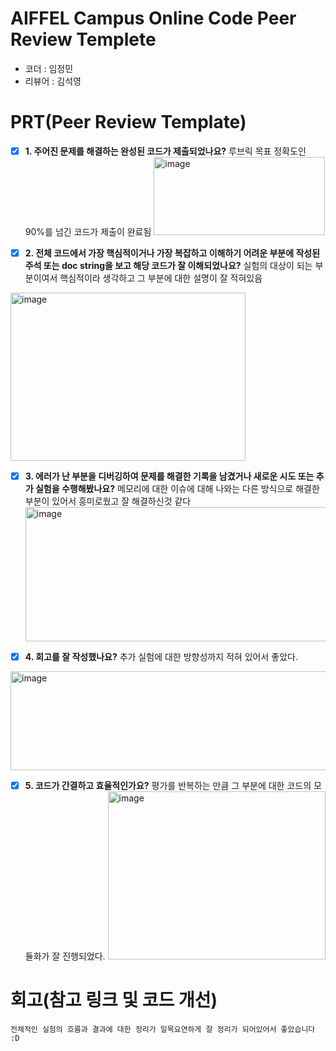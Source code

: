 # AIFFEL Campus Online Code Peer Review Templete
- 코더 : 임정민
- 리뷰어 : 김석영

# PRT(Peer Review Template)
- [x]  **1. 주어진 문제를 해결하는 완성된 코드가 제출되었나요?**
         루브릭 목표 정확도인 90%를 넘긴 코드가 제출이 완료됨
   <img width="274" height="125" alt="image" src="https://github.com/user-attachments/assets/164fb764-4980-442d-98f6-394e523365e4" />

    
- [x]  **2. 전체 코드에서 가장 핵심적이거나 가장 복잡하고 이해하기 어려운 부분에 작성된 
주석 또는 doc string을 보고 해당 코드가 잘 이해되었나요?**
      실험의 대상이 되는 부분이여서 핵심적이라 생각하고 그 부분에 대한 설명이 잘 적혀있음
<img width="376" height="269" alt="image" src="https://github.com/user-attachments/assets/53531bf6-7836-481a-ba5f-fbe78097517a" />
         
- [x]  **3. 에러가 난 부분을 디버깅하여 문제를 해결한 기록을 남겼거나
새로운 시도 또는 추가 실험을 수행해봤나요?**
      메모리에 대한 이슈에 대해 나와는 다른 방식으로 해결한 부분이 있어서 흥미로웠고 잘 해결하신것 같다
   <img width="566" height="215" alt="image" src="https://github.com/user-attachments/assets/e835c610-936e-4318-bf9d-907f093ae613" />

- [x]  **4. 회고를 잘 작성했나요?**
      추가 실험에 대한 방향성까지 적혀 있어서 좋았다.
<img width="553" height="158" alt="image" src="https://github.com/user-attachments/assets/9ff482f4-d3b7-4cbc-81b8-3a0809ac2fc1" />

        
- [x]  **5. 코드가 간결하고 효율적인가요?**
        평가를 반복하는 만큼 그 부분에 대한 코드의 모듈화가 잘 진행되었다.
    <img width="348" height="269" alt="image" src="https://github.com/user-attachments/assets/eb5d969d-178d-4c50-99bb-7d6c4103488f" />


# 회고(참고 링크 및 코드 개선)
```
전체적인 실험의 흐름과 결과에 대한 정리가 일목요연하게 잘 정리가 되어있어서 좋았습니다 :D
```
